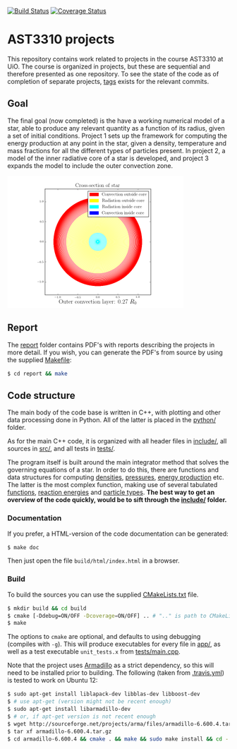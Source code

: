 [![Build Status](https://travis-ci.org/bsamseth/ast3310.svg?branch=master)](https://travis-ci.org/bsamseth/ast3310)
[![Coverage Status](https://coveralls.io/repos/github/bsamseth/ast3310/badge.svg?branch=master&bust=1)](https://coveralls.io/github/bsamseth/ast3310?branch=master)

# AST3310 projects
This repository contains work related to projects in the course
AST3310 at UiO.  The course is organized in projects, but these are
sequential and therefore presented as one repository. To see the state of the code as of completion of
separate projects, [tags](https://github.com/bsamseth/ast3310/releases) exists for the relevant commits.

## Goal
The final goal (now completed) is the have a working numerical model of a star, able to produce any relevant quantity as a function of
its radius, given a set of initial conditions. Project 1 sets up the framework for computing the
energy production at any point in the star, given a density, temperature and mass fractions for all the different types
of particles present. In project 2, a model of the inner radiative core of a star is developed, and project 3 expands
the model to include the outer convection zone.

<img src="report/fig/cross_section_best.png?raw=true" alt="Cross section plot of simulated star" height="300px"/>

## Report
The [report](report/) folder contains PDF's with reports describing the projects in more detail.
If you wish, you can generate the PDF's from source by using the supplied [Makefile](report/Makefile):

``` bash
$ cd report && make
```

## Code structure
The main body of the code base is written in C++, with plotting and other data processing done in Python.
All of the latter is placed in the [python/](python/) folder.

As for the main C++ code, it is organized with all header files in [include/](include/), all sources in [src/](src/),
and all tests in [tests/](tests/).

The program itself is built around the main integrator method that solves the governing equations of a star.
In order to do this, there are functions and data structures for computing [densities](include/state_equations.h),
[pressures](include/state_equations.h), [energy production](include/energy_production.h) etc. The
latter is the most complex function, making use of several tabulated [functions](include/functions.h),
[reaction energies](include/reaction_energies.h) and [particle types](include/particles.h).
__The best way to get an overview of the code quickly, would be to sift through the [include/](include/) folder.__


### Documentation
If you prefer, a HTML-version of the code documentation can be generated:

``` bash
$ make doc
```

Then just open the file `build/html/index.html` in a browser.


### Build
To build the sources you can use the supplied [CMakeLists.txt](CMakeLists.txt) file.

``` bash
$ mkdir build && cd build
$ cmake [-Ddebug=ON/OFF -Dcoverage=ON/OFF] .. # ".." is path to CMakeLists.txt
$ make
```
The options to `cmake` are optional, and defaults to using debugging (compiles with `-g`).
This will produce executables for every file in [app/](app/), as well
as a test executable `unit_tests.x` from [tests/main.cpp](tests/main.cpp).

Note that the project uses [Armadillo](http://arma.sourceforge.net/) as a strict dependency, so this will need to be installed prior to building. The following (taken from [.travis.yml](.travis.yml)) is tested to work on Ubuntu 12:

``` bash
$ sudo apt-get install liblapack-dev libblas-dev libboost-dev
$ # use apt-get (version might not be recent enough)
$ sudo apt-get install libarmadillo-dev
$ # or, if apt-get version is not recent enough
$ wget http://sourceforge.net/projects/arma/files/armadillo-6.600.4.tar.gz
$ tar xf armadillo-6.600.4.tar.gz
$ cd armadillo-6.600.4 && cmake . && make && sudo make install && cd -
```
